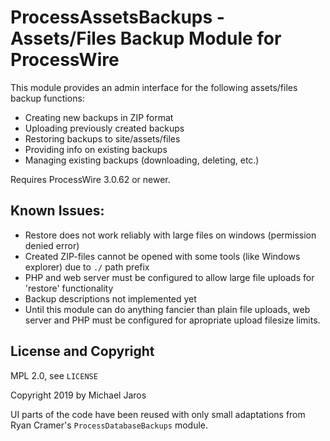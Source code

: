 # ProcessAssetsBackups - Assets/Files Backup Module for ProcessWire

This module provides an admin interface for the following assets/files backup functions:

* Creating new backups in ZIP format
* Uploading previously created backups
* Restoring backups to site/assets/files
* Providing info on existing backups
* Managing existing backups (downloading, deleting, etc.)

Requires ProcessWire 3.0.62 or newer.

## Known Issues:

* Restore does not work reliably with large files on windows (permission denied error)
* Created ZIP-files cannot be opened with some tools (like Windows explorer) due to `./` path prefix
* PHP and web server must be configured to allow large file uploads for 'restore' functionality
* Backup descriptions not implemented yet
* Until this module can do anything fancier than plain file uploads, web server and PHP must be configured for apropriate upload filesize limits.

## License and Copyright

MPL 2.0, see `LICENSE`

Copyright 2019 by Michael Jaros

UI parts of the code have been reused with only small adaptations from Ryan Cramer's `ProcessDatabaseBackups` module.
